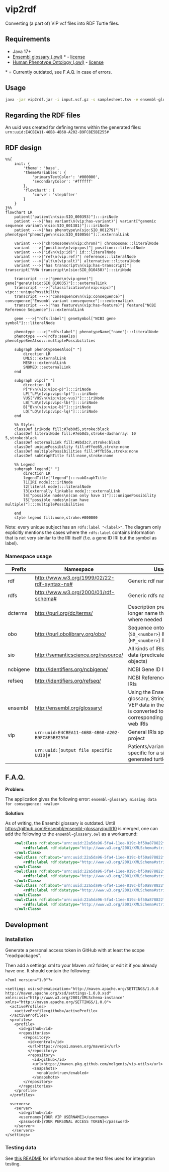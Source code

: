 # vip2rdf

Converting (a part of) VIP vcf files into RDF Turtle files.

## Requirements

* Java 17+
* [Ensembl glossary (.owl)](https://raw.githubusercontent.com/Ensembl/ensembl-glossary/93c46f58299411f3b7d76c040b9cb73e907084a2/ensembl-glossary.owl) * - [license](https://www.ensembl.org/info/about/legal/disclaimer.html)
* [Human Phenotype Ontology (.owl)](https://github.com/obophenotype/human-phenotype-ontology/releases/latest/download/hp.owl) - [license](https://hpo.jax.org/app/license)

\* = Currently outdated, see F.A.Q. in case of errors.

## Usage

```bash
java -jar vip2rdf.jar -i input.vcf.gz -s samplesheet.tsv -e ensembl-glossary.owl -p hp.owl -o output.ttl
```

## Regarding the RDF files

An uuid was created for defining terms within the generated files: `urn:uuid:E4CBEA11-46B8-4B68-A202-B9FC8E5BE255#`

## RDF design

```mermaid
%%{
    init: {
        'theme': 'base',
        'themeVariables': {
            'primaryTextColor': '#000000',
            'secondaryColor': '#ffffff'
        },
        'flowchart': {
            'curve': 'stepAfter'
        }
    }
}%%
flowchart LR
    patient["patient\n(sio:SIO_000393)"]:::iriNode
    patient --->|"has variant\n(vip:has-variant)"| variant["genomic sequence variant\n(sio:SIO_001381)"]:::iriNode
    patient --->|"has phenotype\n(sio:SIO_001279)"| phenotype["phenotype\n(sio:SIO_010056)"]:::externalLink
    
    variant --->|"chromosome\n(vip:chrom)"| chromosome:::literalNode
    variant --->|"position\n(vip:pos)"| position:::literalNode
    variant --->|"id\n(vip:id)"| id:::literalNode
    variant --->|"ref\n(vip:ref)"| reference:::literalNode
    variant --->|"alt\n(vip:alt)"| alternative:::literalNode
    variant --->|"has transcript\n(vip:has-transcript)"| transcript["RNA transcript\n(sio:SIO_010450)"]:::iriNode
    
    transcript --->|"gene\n(vip:gene)"| gene["gene\n(sio:SIO_010035)"]:::externalLink
    transcript --->|"classification\n(vip:vipc)"| vipc:::uniquePossibility
    transcript --->|"consequence\n(vip:consequence)"| consequence["Ensembl variant consequence"]:::externalLink
    transcript --->|"has feature\n(vip:has-feature)"| feature["NCBI Reference Sequence"]:::externalLink
    
    gene --->|"rdfs:label"| geneSymbol["NCBI gene symbol"]:::literalNode
    
    phenotype --->|"rdfs:label"| phenotypeName["name"]:::literalNode
    phenotype --->|rdfs:seeAlso| phenotypeSeeAlso:::multiplePossibilities
    
    subgraph phenotypeSeeAlso[" "]
        direction LR
        UMLS:::externalLink
        MESH:::externalLink
        SNOMED:::externalLink
    end
    
    subgraph vipc[" "]
        direction LR
        P["P\n(vip:vipc-p)"]:::iriNode
        LP["LP\n(vip:vipc-lp)"]:::iriNode
        VUS["VUS\n(vip:vipc-vus)"]:::iriNode
        LB["LB\n(vip:vipc-lb)"]:::iriNode
        B["B\n(vip:vipc-b)"]:::iriNode
        LQ["LQ\n(vip:vipc-lq)"]:::iriNode
    end
    
    %% Styles
    classDef iriNode fill:#7eb0d5,stroke:black
    classDef literalNode fill:#7eb0d5,stroke-dasharray: 10 5,stroke:black
    classDef externalLink fill:#8bd3c7,stroke:black
    classDef uniquePossibility fill:#ffee65,stroke:none
    classDef multiplePossibilities fill:#ffb55a,stroke:none
    classDef subGraphTitle fill:none,stroke:none
    
    %% Legend
    subgraph legend[" "]
        direction LR
        legendTitle["legend"]:::subGraphTitle
        l1[IRI node]:::iriNode
        l2[literal node]:::literalNode
        l3[externally linkable node]:::externalLink
        l4["possible nodes\n(can only have 1)"]:::uniquePossibility
        l5["possible nodes\n(can have multiple)"]:::multiplePossibilities
        
    end
    style legend fill:none,stroke:#000000
```

Note: every unique subject has an `rdfs:label "<label>"`. The diagram only explicitly mentions the cases where the `rdfs:label` contains information that is not very similar to the IRI itself (f.e. a gene ID IRI but the symbol as label).

### Namespace usage 

| Prefix   | Namespace                                        | Usage                                                                                                                         |
|----------|--------------------------------------------------|-------------------------------------------------------------------------------------------------------------------------------|
| rdf      | http://www.w3.org/1999/02/22-rdf-syntax-ns#      | Generic rdf namespace                                                                                                         |
| rdfs     | http://www.w3.org/2000/01/rdf-schema#            | Generic rdfs namespace                                                                                                        |
| dcterms  | http://purl.org/dc/terms/                        | Description predicate for longer name than rdfs:label where needed                                                            |
| obo      | http://purl.obolibrary.org/obo/                  | Sequence ontology (`SO_<number>`) \& HPO (`HP_<number>`) IRIs                                                                  |
| sio      | http://semanticscience.org/resource/             | All kinds of IRIs to describe data (predicates \& rdf:type objects)                                                           |
| ncbigene | http://identifiers.org/ncbigene/                 | NCBI Gene ID IRIs                                                                                                             |
| refseq   | http://identifiers.org/refseq/                   | NCBI Reference Sequences IRIs                                                                                                 |
| ensembl  | http://ensembl.org/glossary/                     | Using the Ensembl glossary, String-formatted VEP data in the VIP output is converted to their corresponding semantic web IRIs |
| vip      | `urn:uuid:E4CBEA11-46B8-4B68-A202-B9FC8E5BE255#` | General IRIs specific for this project                                                                                        |
|          | `urn:uuid:[output file specific UUID]#`          | Patients/variants/transcripts specific for a single generated turtle output file                                              |


## F.A.Q.

__Problem:__

The application gives the following error: `ensembl-glossary missing data for consequence: <value>`

__Solution:__

As of writing, the Ensembl glossary is outdated.
Until https://github.com/Ensembl/ensembl-glossary/pull/10 is merged, one can add the following to the `ensembl-glossary.owl` as a workaround:

```xml
    <owl:Class rdf:about="urn:uuid:22a5da96-5fa4-11ee-819c-bf50a878822f#1">
        <rdfs:label rdf:datatype="http://www.w3.org/2001/XMLSchema#string">Splice donor 5th base variant</rdfs:label>
    </owl:Class>
    <owl:Class rdf:about="urn:uuid:22a5da96-5fa4-11ee-819c-bf50a878822f#2">
        <rdfs:label rdf:datatype="http://www.w3.org/2001/XMLSchema#string">Splice donor region variant</rdfs:label>
    </owl:Class>
    <owl:Class rdf:about="urn:uuid:22a5da96-5fa4-11ee-819c-bf50a878822f#3">
        <rdfs:label rdf:datatype="http://www.w3.org/2001/XMLSchema#string">Splice polypyrimidine tract variant</rdfs:label>
    </owl:Class>
    <owl:Class rdf:about="urn:uuid:22a5da96-5fa4-11ee-819c-bf50a878822f#4">
        <rdfs:label rdf:datatype="http://www.w3.org/2001/XMLSchema#string">Start retained variant</rdfs:label>
    </owl:Class>
    <owl:Class rdf:about="urn:uuid:22a5da96-5fa4-11ee-819c-bf50a878822f#5">
        <rdfs:label rdf:datatype="http://www.w3.org/2001/XMLSchema#string">Coding transcript variant</rdfs:label>
    </owl:Class>
```

## Development

### Installation

Generate a personal access token in GitHub with at least the scope "read:packages".

Then add a settings.xml to your Maven .m2 folder, or edit it if you already have one. It should
contain the following:

```
<?xml version="1.0"?>

<settings xsi:schemaLocation="http://maven.apache.org/SETTINGS/1.0.0 http://maven.apache.org/xsd/settings-1.0.0.xsd" xmlns:xsi="http://www.w3.org/2001/XMLSchema-instance" xmlns="http://maven.apache.org/SETTINGS/1.0.0">
  <activeProfiles>
    <activeProfile>github</activeProfile>
  </activeProfiles>
  <profiles>
    <profile>
      <id>github</id>
      <repositories>
        <repository>
          <id>central</id>
          <url>https://repo1.maven.org/maven2</url>
          </repository>
          <repository>
            <id>github</id>
            <url>https://maven.pkg.github.com/molgenis/vip-utils</url>
            <snapshots>
              <enabled>true</enabled>
            </snapshots>
        </repository>
      </repositories>
    </profile>
  </profiles>

  <servers>
    <server>
      <id>github</id>
      <username>[YOUR VIP USERNAME]</username>
      <password>[YOUR PERSONAL ACCESS TOKEN]</password>
    </server>
   </servers>
</settings>
```

### Testing data

See [this README](./src/test/resources/README.md) for information about the test files used for integration testing.